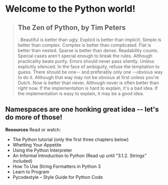 Welcome to the Python world!
=========================================

> ## The Zen of Python, by Tim Peters
>.
>Beautiful is better than ugly.
>Explicit is better than implicit.
>Simple is better than complex.
>Complex is better than complicated.
>Flat is better than nested.
>Sparse is better than dense.
>Readability counts.
>Special cases aren't special enough to break the rules.
>Although practicality beats purity.
>Errors should never pass silently.
>Unless explicitly silenced.
>In the face of ambiguity, refuse the temptation to guess.
>There should be one-- and preferably only one --obvious way to do it.
>Although that way may not be obvious at first unless you're Dutch.
>Now is better than never.
>Although never is often better than *right* now.
>If the implementation is hard to explain, it's a bad idea.
>If the implementation is easy to explain, it may be a good idea.

Namespaces are one honking great idea -- let's do more of those!
----------------------------------------------------------------
**Resources**
Read or watch:

- The Python tutorial (only the first three chapters below)
- Whetting Your Appetite
- Using the Python Interpreter
- An Informal Introduction to Python (Read up until “3.1.2. Strings” included)
- How To Use String Formatters in Python 3
- Learn to Program
- Pycodestyle – Style Guide for Python Code
